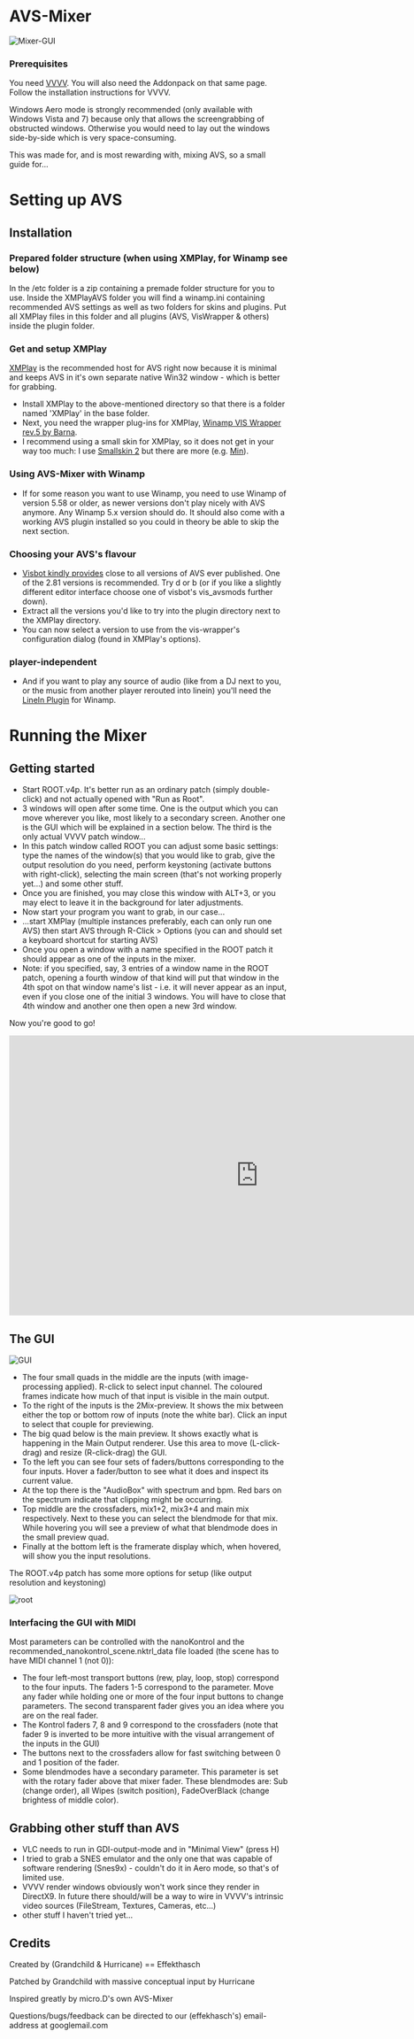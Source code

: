 # AVS-Mixer

![Mixer-GUI](https://github.com/grandchild/AVS-Mixer/raw/master/etc/MixerComplete1.png)

### Prerequisites
You need [VVVV](http://vvvv.org/downloads). You will also need the Addonpack on that same page. Follow the installation instructions for VVVV.

Windows Aero mode is strongly recommended (only available with Windows Vista and 7) because only that allows the screengrabbing of obstructed windows. Otherwise you would need to lay out the windows side-by-side which is very space-consuming.


This was made for, and is most rewarding with, mixing AVS, so a small guide for...
# Setting up AVS
## Installation
### Prepared folder structure (when using XMPlay, for Winamp see below)
In the /etc folder is a zip containing a premade folder structure for you to use. Inside the XMPlayAVS folder you will find a winamp.ini containing recommended AVS settings as well as two folders for skins and plugins. Put all XMPlay files in this folder and all plugins (AVS, VisWrapper & others) inside the plugin folder.

### Get and setup XMPlay
[XMPlay](http://support.xmplay.com/index.php) is the recommended host for AVS right now because it is minimal and keeps AVS in it's own separate native Win32 window - which is better for grabbing.

* Install XMPlay to the above-mentioned directory so that there is a folder named 'XMPlay' in the base folder.
* Next, you need the wrapper plug-ins for XMPlay, [Winamp VIS Wrapper rev.5 by Barna](http://www.nukular.ch/xmp-wavis_rev.5.zip).
* I recommend using a small skin for XMPlay, so it does not get in your way too much: I use [Smallskin 2](http://support.xmplay.com/files_view.php?file_id=308) but there are more (e.g. [Min](http://support.xmplay.com/files_view.php?file_id=546)).

### Using AVS-Mixer with Winamp
* If for some reason you want to use Winamp, you need to use Winamp of version 5.58 or older, as newer versions don't play nicely with AVS anymore. Any Winamp 5.x version should do. It should also come with a working AVS plugin installed so you could in theory be able to skip the next section.

### Choosing your AVS's flavour
* [Visbot kindly provides](http://avs.visbot.net/) close to all versions of AVS ever published. One of the 2.81 versions is recommended. Try d or b (or if you like a slightly different editor interface choose one of visbot's vis_avsmods further down).
* Extract all the versions you'd like to try into the plugin directory next to the XMPlay directory.
* You can now select a version to use from the vis-wrapper's configuration dialog (found in XMPlay's options).

### player-independent
* And if you want to play any source of audio (like from a DJ next to you, or the music from another player rerouted into linein) you'll need the [LineIn Plugin](http://www.winamp.com/plugin/linein-plugin-v1-80/84040) for Winamp.

# Running the Mixer
## Getting started
* Start ROOT.v4p. It's better run as an ordinary patch (simply double-click) and not actually opened with "Run as Root".
* 3 windows will open after some time. One is the output which you can move wherever you like, most likely to a secondary screen. Another one is the GUI which will be explained in a section below. The third is the only actual VVVV patch window...
* In this patch window called ROOT you can adjust some basic settings: type the names of the window(s) that you would like to grab, give the output resolution do you need, perform keystoning (activate buttons with right-click), selecting the main screen (that's not working properly yet...) and some other stuff.
* Once you are finished, you may close this window with ALT+3, or you may elect to leave it in the background for later adjustments.
* Now start your program you want to grab, in our case...
* ...start XMPlay (multiple instances preferably, each can only run one AVS) then start AVS through R-Click > Options (you can and should set a keyboard shortcut for starting AVS)
* Once you open a window with a name specified in the ROOT patch it should appear as one of the inputs in the mixer.
* Note: if you specified, say, 3 entries of a window name in the ROOT patch, opening a fourth window of that kind will put that window in the 4th spot on that window name's list - i.e. it will never appear as an input, even if you close one of the initial 3 windows. You will have to close that 4th window and another one then open a new 3rd window.

Now you're good to go!


<iframe src="http://player.vimeo.com/video/45865498?title=0&amp;byline=0&amp;portrait=0&amp;color=ffffff" width="900" height="506" frameborder="0" webkitAllowFullScreen="webkitAllowFullScreen" mozallowfullscreen="mozallowfullscreen" allowFullScreen="allowFullScreen"></iframe>


## The GUI
![GUI](https://github.com/grandchild/AVS-Mixer/raw/master/etc/GUI_simple.png)

* The four small quads in the middle are the inputs (with image-processing applied). R-click to select input channel. The coloured frames indicate how much of that input is visible in the main output.
* To the right of the inputs is the 2Mix-preview. It shows the mix between either the top or bottom row of inputs (note the white bar). Click an input to select that couple for previewing.
* The big quad below is the main preview. It shows exactly what is happening in the Main Output renderer. Use this area to move (L-click-drag) and resize (R-click-drag) the GUI.
* To the left you can see four sets of faders/buttons corresponding to the four inputs. Hover a fader/button to see what it does and inspect its current value.
* At the top there is the "AudioBox" with spectrum and bpm. Red bars on the spectrum indicate that clipping might be occurring.
* Top middle are the crossfaders, mix1+2, mix3+4 and main mix respectively. Next to these you can select the blendmode for that mix. While hovering you will see a preview of what that blendmode does in the small preview quad.
* Finally at the bottom left is the framerate display which, when hovered, will show you the input resolutions.

The ROOT.v4p patch has some more options for setup (like output resolution and keystoning)

![root](https://github.com/grandchild/AVS-Mixer/raw/master/etc/ROOTpatch_small.png)

### Interfacing the GUI with MIDI

Most parameters can be controlled with the nanoKontrol and the recommended_nanokontrol_scene.nktrl_data file loaded (the scene has to have MIDI channel 1 (not 0)):

* The four left-most transport buttons (rew, play, loop, stop) correspond to the four inputs. The faders 1-5 correspond to the parameter. Move any fader while holding one or more of the four input buttons to change parameters. The second transparent fader gives you an idea where you are on the real fader.
* The Kontrol faders 7, 8 and 9 correspond to the crossfaders (note that fader 9 is inverted to be more intuitive with the visual arrangement of the inputs in the GUI)
* The buttons next to the crossfaders allow for fast switching between 0 and 1 position of the fader.
* Some blendmodes have a secondary parameter. This parameter is set with the rotary fader above that mixer fader. These blendmodes are: Sub (change order), all Wipes (switch position), FadeOverBlack (change brightess of middle color).

## Grabbing other stuff than AVS
* VLC needs to run in GDI-output-mode and in "Minimal View" (press H)
* I tried to grab a SNES emulator and the only one that was capable of software rendering (Snes9x) - couldn't do it in Aero mode, so that's of limited use.
* VVVV render windows obviously won't work since they render in DirectX9. In future there should/will be a way to wire in VVVV's intrinsic video sources (FileStream, Textures, Cameras, etc...)
* other stuff I haven't tried yet...

## Credits
Created by (Grandchild & Hurricane) == Effekthasch

Patched by Grandchild with massive conceptual input by Hurricane

Inspired greatly by micro.D's own AVS-Mixer

Questions/bugs/feedback can be directed to our (effekhasch's) email-address at googlemail.com